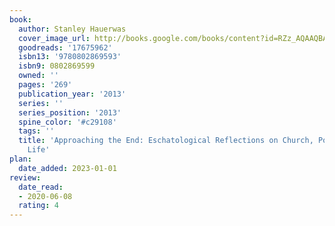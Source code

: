 ```yaml
---
book:
  author: Stanley Hauerwas
  cover_image_url: http://books.google.com/books/content?id=RZz_AQAAQBAJ&printsec=frontcover&img=1&zoom=1&edge=curl&source=gbs_api
  goodreads: '17675962'
  isbn13: '9780802869593'
  isbn9: 0802869599
  owned: ''
  pages: '269'
  publication_year: '2013'
  series: ''
  series_position: '2013'
  spine_color: '#c29108'
  tags: ''
  title: 'Approaching the End: Eschatological Reflections on Church, Politics, and
    Life'
plan:
  date_added: 2023-01-01
review:
  date_read:
  - 2020-06-08
  rating: 4
---
```

